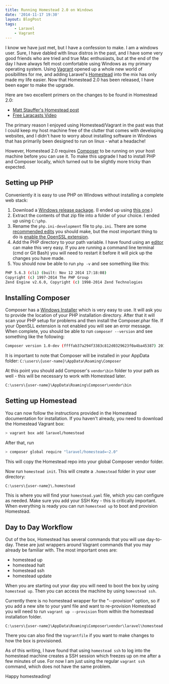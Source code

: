 ```yaml
---
title: Running Homestead 2.0 on Windows
date: '2014-11-17 19:30'
layout: BlogPost
tags:
    - Laravel
    - Vagrant
---
```


I know we have just met, but I have a confession to make. I am a windows user. Sure, I have dabled with linux distros in the past, and I have some very good friends who are tried and true Mac enthusiasts, but at the end of the day I have always felt most comfortable using Windows as my primary operating system. Using [Vagrant](https://www.vagrantup.com/) opened up a whole new world of posibillites for me, and adding Laravel's [Homestead](http://laravel.com/docs/4.2/homestead) into the mix has only made my life easier. Now that Homestead 2.0 has been released, I have been eager to make the upgrade.

<!-- more -->

Here are two excellent primers on the changes to be found in Homestead 2.0:

- [Matt Stauffer's Homestead post](http://mattstauffer.co/blog/introducing-laravel-homestead-2.0)
- [Free Laracasts Video](https://laracasts.com/lessons/say-hello-to-laravel-homestead-two)

The primary reason I enjoyed using Homestead/Vagrant in the past was that I could keep my host machine free of the clutter that comes with developing websites, and I didn't have to worry about installing software in Windows that has primarily been designed to run on linux - what a headache!

However, Homestead 2.0 requires [Composer](https://getcomposer.org/) to be running on your host machine before you can use it. To make this upgrade I had to install PHP and Composer locally, which turned out to be slightly more tricky than expected.

## Setting up PHP

Conveniently it is easy to use PHP on Windows without installing a complete web stack:

1.  Download a [Windows release package](http://windows.php.net/download/). \(I ended up using [this one](http://windows.php.net/downloads/releases/php-5.6.3-Win32-VC11-x86.zip).\)
2.  Extract the contents of that zip file into a folder of your choice. I ended up using `C:\php`.
3.  Rename the `php.ini-development` file to `php.ini`. There are some [recommended edits](http://php.net/manual/en/install.windows.manual.php#install.windows.manual.phpini) you should make, but the most important thing to do is [enable the OpenSSL extension](http://www.herongyang.com/PKI/HTTPS-PHP-Configure-PHP-OpenSSL-on-Windows.html).
4.  Add the PHP directory to your path variable. I have found using an [editor](http://eveditor.com/) can make this very easy. If you are running a command line terminal (cmd or Git Bash) you will need to restart it before it will pick up the changes you have made.
5.  You should now be able to run `php -v` and see something like this:

```bash
PHP 5.6.3 (cli) (built: Nov 12 2014 17:18:08)
Copyright (c) 1997-2014 The PHP Group
Zend Engine v2.6.0, Copyright (c) 1998-2014 Zend Technologies
```

## Installing Composer

Composer has a [Windows Installer](https://getcomposer.org/Composer-Setup.exe) which is very easy to use. It will ask you to provide the location of your PHP installation directory. After that it will scan your PHP setup for problems and then install the Composer.phar file. If your OpenSLL extension is not enabled you will see an error message. When complete, you should be able to run `composer --version` and see something like the following:

```bash
Composer version 1.0-dev (ffffab37a294f3383c812d0329623f0a4ba45387) 2014-11-05 06:04:18
```

It is important to note that Composer will be installed in your AppData folder: `C:\users\{user-name}\AppData\Roaming\Composer`

At this point you should add Composer's `vendor\bin` folder to your path as well - this will be necessary to work with Homestead later.

```bash
C:\users\{user-name}\AppData\Roaming\Composer\vendor\bin
```

## Setting up Homestead

You can now follow the instructions provided in the Homestead documentation for installation. If you haven't already, you need to download the Homestead Vagrant box:

```bash
> vagrant box add laravel/homestead
```

After that, run

```bash
> composer global require "laravel/homestead=~2.0"
```

This will copy the Homestead repo into your global Composer vendor folder.

Now run `homestead init`. This will create a `.homestead` folder in your user directory:

```bash
C:\users\{user-name}\.homestead
```

This is where you will find your `homestead.yaml` file, which you can configure as needed. Make sure you add your SSH Key - this is critically important. When everything is ready you can run `homestead up` to boot and provision Homestead.

## Day to Day Workflow

Out of the box, Homestead has several commands that you will use day-to-day. These are just wrappers around Vagrant commands that you may already be familiar with. The most important ones are:

- homestead up
- homestead halt
- homestead ssh
- homestead update

When you are starting out your day you will need to boot the box by using `homestead up`. Then you can access the machine by using `homestead ssh`.

Currently there is no homestead wrapper for the "--provision" option, so if you add a new site to your yaml file and want to re-provision Homestead you will need to run `vagrant up --provision` from within the homestead installation folder.

```
C:\users\{user-name}\AppData\Roaming\Composer\vendor\laravel\homestead
```

There you can also find the `Vagrantfile` if you want to make changes to how the box is provisioned.

As of this writing, I have found that using `homestead ssh` to log into the homestead machine creates a SSH session which freezes up on me after a few minutes of use. For now I am just using the regular `vagrant ssh` command, which does not have the same problem.

Happy homesteading!
